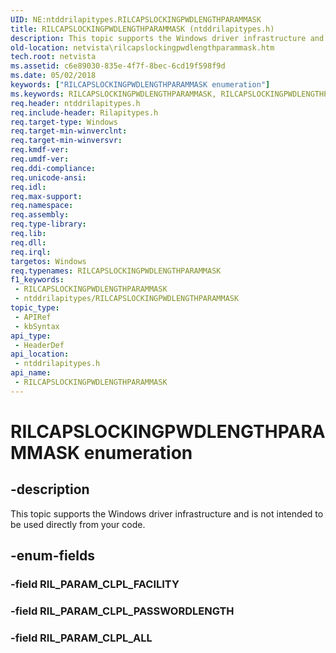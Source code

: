 ```yaml
---
UID: NE:ntddrilapitypes.RILCAPSLOCKINGPWDLENGTHPARAMMASK
title: RILCAPSLOCKINGPWDLENGTHPARAMMASK (ntddrilapitypes.h)
description: This topic supports the Windows driver infrastructure and is not intended to be used directly from your code.
old-location: netvista\rilcapslockingpwdlengthparammask.htm
tech.root: netvista
ms.assetid: c6e89030-835e-4f7f-8bec-6cd19f598f9d
ms.date: 05/02/2018
keywords: ["RILCAPSLOCKINGPWDLENGTHPARAMMASK enumeration"]
ms.keywords: RILCAPSLOCKINGPWDLENGTHPARAMMASK, RILCAPSLOCKINGPWDLENGTHPARAMMASK enumeration [Network Drivers Starting with Windows Vista], RIL_PARAM_CLPL_ALL, RIL_PARAM_CLPL_PASSWORDLENGTH, netvista.rilcapslockingpwdlengthparammask, ntddrilapitypes/RILCAPSLOCKINGPWDLENGTHPARAMMASK, ntddrilapitypes/RIL_PARAM_CLPL_ALL, ntddrilapitypes/RIL_PARAM_CLPL_PASSWORDLENGTH
req.header: ntddrilapitypes.h
req.include-header: Rilapitypes.h
req.target-type: Windows
req.target-min-winverclnt: 
req.target-min-winversvr: 
req.kmdf-ver: 
req.umdf-ver: 
req.ddi-compliance: 
req.unicode-ansi: 
req.idl: 
req.max-support: 
req.namespace: 
req.assembly: 
req.type-library: 
req.lib: 
req.dll: 
req.irql: 
targetos: Windows
req.typenames: RILCAPSLOCKINGPWDLENGTHPARAMMASK
f1_keywords:
 - RILCAPSLOCKINGPWDLENGTHPARAMMASK
 - ntddrilapitypes/RILCAPSLOCKINGPWDLENGTHPARAMMASK
topic_type:
 - APIRef
 - kbSyntax
api_type:
 - HeaderDef
api_location:
 - ntddrilapitypes.h
api_name:
 - RILCAPSLOCKINGPWDLENGTHPARAMMASK
---
```


# RILCAPSLOCKINGPWDLENGTHPARAMMASK enumeration


## -description

This topic supports the Windows driver infrastructure and is not intended to be used directly from your code.

## -enum-fields

### -field RIL_PARAM_CLPL_FACILITY

### -field RIL_PARAM_CLPL_PASSWORDLENGTH

### -field RIL_PARAM_CLPL_ALL

